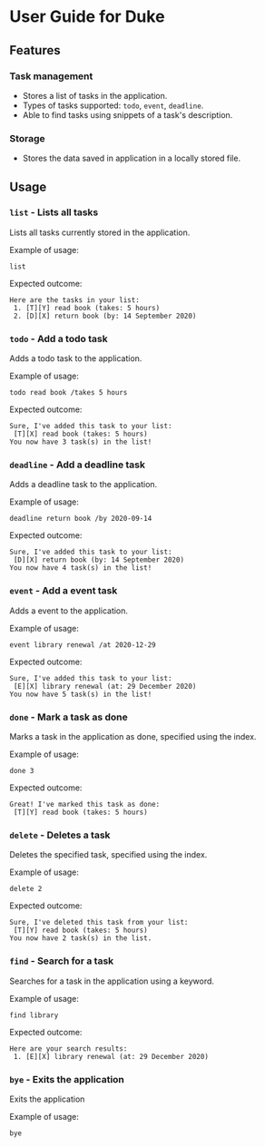# User Guide for Duke

## Features 

### Task management
* Stores a list of tasks in the application.
* Types of tasks supported: `todo`, `event`, `deadline`.
* Able to find tasks using snippets of a task's description.

### Storage
* Stores the data saved in application in a locally stored file.

## Usage

### `list` - Lists all tasks

Lists all tasks currently stored in the application.

Example of usage: 

`list`

Expected outcome:

```
Here are the tasks in your list:
 1. [T][Y] read book (takes: 5 hours)
 2. [D][X] return book (by: 14 September 2020)
```

### `todo` - Add a todo task

Adds a todo task to the application.

Example of usage: 

`todo read book /takes 5 hours`

Expected outcome:

```
Sure, I've added this task to your list:
 [T][X] read book (takes: 5 hours)
You now have 3 task(s) in the list!
```

### `deadline` - Add a deadline task

Adds a deadline task to the application.

Example of usage: 

`deadline return book /by 2020-09-14`

Expected outcome:

```
Sure, I've added this task to your list:
 [D][X] return book (by: 14 September 2020)
You now have 4 task(s) in the list!
```

### `event` - Add a event task

Adds a event to the application.

Example of usage: 

`event library renewal /at 2020-12-29`

Expected outcome:

```
Sure, I've added this task to your list:
 [E][X] library renewal (at: 29 December 2020)
You now have 5 task(s) in the list!
```

### `done` - Mark a task as done

Marks a task in the application as done, specified using the index.

Example of usage: 

`done 3`

Expected outcome:

```
Great! I've marked this task as done:
 [T][Y] read book (takes: 5 hours)
```

### `delete` - Deletes a task

Deletes the specified task, specified using the index.

Example of usage: 

`delete 2`

Expected outcome:

```
Sure, I've deleted this task from your list:
 [T][Y] read book (takes: 5 hours)
You now have 2 task(s) in the list.
```

### `find` - Search for a task

Searches for a task in the application using a keyword.

Example of usage: 

`find library`

Expected outcome:

```
Here are your search results:
 1. [E][X] library renewal (at: 29 December 2020)
```

### `bye` - Exits the application

Exits the application

Example of usage:

`bye`
